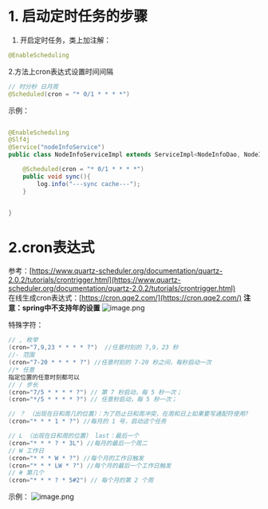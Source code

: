 # 1. 启动定时任务的步骤
1. 开启定时任务，类上加注解：
```java
@EnableScheduling
```
2.方法上cron表达式设置时间间隔
```java
// 时分秒 日月周
@Scheduled(cron = "* 0/1 * * * *")
```
示例：
```java

@EnableScheduling
@Slf4j
@Service("nodeInfoService")
public class NodeInfoServiceImpl extends ServiceImpl<NodeInfoDao, NodeInfo> implements NodeInfoService {

    @Scheduled(cron = "* 0/1 * * * *")
    public void sync(){
        log.info("---sync cache---");
    }


}

```
# 2.cron表达式
参考：[https://www.quartz-scheduler.org/documentation/quartz-2.0.2/tutorials/crontrigger.html](https://www.quartz-scheduler.org/documentation/quartz-2.0.2/tutorials/crontrigger.html)  
在线生成cron表达式：[https://cron.qqe2.com/](https://cron.qqe2.com/)
**注意：spring中不支持年的设置**
![image.png](https://cdn.nlark.com/yuque/0/2024/png/34372585/1712323569402-203152bd-6813-40af-8caa-bfb307f37bf0.png#averageHue=%23fcfbfa&clientId=ub7fe0a93-0e0e-4&from=paste&height=369&id=u13fb927e&originHeight=369&originWidth=1188&originalType=binary&ratio=1&rotation=0&showTitle=false&size=36175&status=done&style=none&taskId=u711033d6-7ccc-4ecc-9cb2-73c3ba86f5d&title=&width=1188)

特殊字符：
```java
// , 枚举
(cron="7,9,23 * * * * ?")  //任意时刻的 7,9，23 秒
//- 范围
(cron="7-20 * * * * ?") //任意时刻的 7-20 秒之间，每秒启动一次
//* 任意 
指定位置的任意时刻都可以
// / 步长
(cron="7/5 * * * * ?") // 第 7 秒启动，每 5 秒一次；
(cron="*/5 * * * * ?") // 任意秒启动，每 5 秒一次；

// ？ （出现在日和周几的位置）：为了防止日和周冲突，在周和日上如果要写通配符使用?
(cron="* * * 1 * ?") //每月的 1 号，启动这个任务

// L （出现在日和周的位置） last：最后一个
(cron="* * * ? * 3L") //每月的最后一个周二
// W 工作日
(cron="* * * W * ?") //每个月的工作日触发
(cron="* * * LW * ?") //每个月的最后一个工作日触发
// # 第几个
(cron="* * * ? * 5#2") // 每个月的第 2 个周
```

示例：
![image.png](https://cdn.nlark.com/yuque/0/2024/png/34372585/1712324482656-91751d5f-c609-4460-a575-fcefe56c6cb2.png#averageHue=%23f4f2ef&clientId=u70c73b3a-fe25-4&from=paste&height=877&id=u729090d6&originHeight=877&originWidth=627&originalType=binary&ratio=1&rotation=0&showTitle=false&size=245853&status=done&style=none&taskId=u1c379592-e321-4783-8479-adfab99aaaa&title=&width=627)

